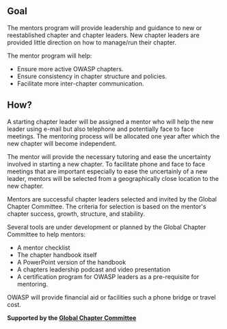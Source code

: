 ## Goal

The mentors program will provide leadership and guidance to new or
reestablished chapter and chapter leaders. New chapter leaders are
provided little direction on how to manage/run their chapter.

The mentor program will help:

  - Ensure more active OWASP chapters.
  - Ensure consistency in chapter structure and policies.
  - Facilitate more inter-chapter communication.

## How?

A starting chapter leader will be assigned a mentor who will help the
new leader using e-mail but also telephone and potentially face to face
meetings. The mentoring process will be allocated one year after which
the new chapter will become independent.

The mentor will provide the necessary tutoring and ease the uncertainty
involved in starting a new chapter. To facilitate phone and face to face
meetings that are important especially to ease the uncertainly of a new
leader, mentors will be selected from a geographically close location to
the new chapter.

Mentors are successful chapter leaders selected and invited by the
Global Chapter Committee. The criteria for selection is based on the
mentor's chapter success, growth, structure, and stability.

Several tools are under development or planned by the Global Chapter
Committee to help mentors:

  - A mentor checklist
  - The chapter handbook itself
  - A PowerPoint version of the handbook
  - A chapters leadership podcast and video presentation
  - A certification program for OWASP leaders as a pre-requisite for
    mentoring.

OWASP will provide financial aid or facilities such a phone bridge or
travel cost.

**Supported by the [Global Chapter
Committee](Global_Chapter_Committee "wikilink")**